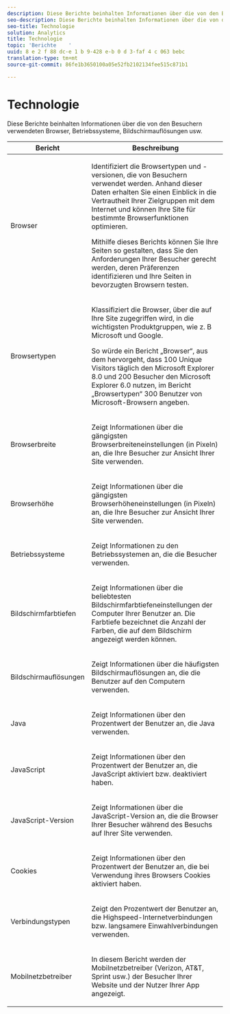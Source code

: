 ```yaml
---
description: Diese Berichte beinhalten Informationen über die von den Besuchern verwendeten Browser, Betriebssysteme, Bildschirmauflösungen usw.
seo-description: Diese Berichte beinhalten Informationen über die von den Besuchern verwendeten Browser, Betriebssysteme, Bildschirmauflösungen usw.
seo-title: Technologie
solution: Analytics
title: Technologie
topic: 'Berichte    '
uuid: 8 e 2 f 88 dc-e 1 b 9-428 e-b 0 d 3-faf 4 c 063 bebc
translation-type: tm+mt
source-git-commit: 86fe1b3650100a05e52fb2102134fee515c871b1

---
```



# Technologie

Diese Berichte beinhalten Informationen über die von den Besuchern verwendeten Browser, Betriebssysteme, Bildschirmauflösungen usw.

<table id="table_6B55FDDC4C484766BC3817E06551E753"> 
 <thead> 
  <tr> 
   <th colname="col1" class="entry"> Bericht </th> 
   <th colname="col2" class="entry"> Beschreibung </th> 
  </tr> 
 </thead>
 <tbody> 
  <tr> 
   <td colname="col1"> Browser </td> 
   <td colname="col2"> <p> Identifiziert die Browsertypen und -versionen, die von Besuchern verwendet werden. Anhand dieser Daten erhalten Sie einen Einblick in die Vertrautheit Ihrer Zielgruppen mit dem Internet und können Ihre Site für bestimmte Browserfunktionen optimieren. </p> <p>Mithilfe dieses Berichts können Sie Ihre Seiten so gestalten, dass Sie den Anforderungen Ihrer Besucher gerecht werden, deren Präferenzen identifizieren und Ihre Seiten in bevorzugten Browsern testen. </p> </td> 
  </tr> 
  <tr> 
   <td colname="col1"> Browsertypen </td> 
   <td colname="col2"> <p> Klassifiziert die Browser, über die auf Ihre Site zugegriffen wird, in die wichtigsten Produktgruppen, wie z. B Microsoft und Google. </p> <p>So würde ein <span class="wintitle">Bericht „Browser“</span>, aus dem hervorgeht, dass 100 Unique Visitors täglich den Microsoft Explorer 8.0 und 200 Besucher den Microsoft Explorer 6.0 nutzen, im <span class="wintitle">Bericht „Browsertypen“</span> 300 Benutzer von Microsoft-Browsern angeben. </p> </td> 
  </tr> 
  <tr> 
   <td colname="col1"> Browserbreite </td> 
   <td colname="col2"> <p> Zeigt Informationen über die gängigsten Browserbreiteneinstellungen (in Pixeln) an, die Ihre Besucher zur Ansicht Ihrer Site verwenden. </p> </td> 
  </tr> 
  <tr> 
   <td colname="col1"> Browserhöhe </td> 
   <td colname="col2"> <p> Zeigt Informationen über die gängigsten Browserhöheneinstellungen (in Pixeln) an, die Ihre Besucher zur Ansicht Ihrer Site verwenden. </p> </td> 
  </tr> 
  <tr> 
   <td colname="col1"> Betriebssysteme </td> 
   <td colname="col2"> <p> Zeigt Informationen zu den Betriebssystemen an, die die Besucher verwenden. </p> </td> 
  </tr> 
  <tr> 
   <td colname="col1"> Bildschirmfarbtiefen </td> 
   <td colname="col2"> <p> Zeigt Informationen über die beliebtesten Bildschirmfarbtiefeneinstellungen der Computer Ihrer Benutzer an. Die Farbtiefe bezeichnet die Anzahl der Farben, die auf dem Bildschirm angezeigt werden können. </p> </td> 
  </tr> 
  <tr> 
   <td colname="col1"> Bildschirmauflösungen </td> 
   <td colname="col2"> <p> Zeigt Informationen über die häufigsten Bildschirmauflösungen an, die die Benutzer auf den Computern verwenden. </p> </td> 
  </tr> 
  <tr> 
   <td colname="col1"> Java </td> 
   <td colname="col2"> <p> Zeigt Informationen über den Prozentwert der Benutzer an, die Java verwenden. </p> </td> 
  </tr> 
  <tr> 
   <td colname="col1"> JavaScript </td> 
   <td colname="col2"> <p> Zeigt Informationen über den Prozentwert der Benutzer an, die JavaScript aktiviert bzw. deaktiviert haben. </p> </td> 
  </tr> 
  <tr> 
   <td colname="col1"> JavaScript-Version </td> 
   <td colname="col2"> <p> Zeigt Informationen über die JavaScript-Version an, die die Browser Ihrer Besucher während des Besuchs auf Ihrer Site verwenden. </p> </td> 
  </tr> 
  <tr> 
   <td colname="col1"> Cookies </td> 
   <td colname="col2"> <p> Zeigt Informationen über den Prozentwert der Benutzer an, die bei Verwendung ihres Browsers Cookies aktiviert haben. </p> </td> 
  </tr> 
  <tr> 
   <td colname="col1"> Verbindungstypen </td> 
   <td colname="col2"> <p> Zeigt den Prozentwert der Benutzer an, die Highspeed-Internetverbindungen bzw. langsamere Einwahlverbindungen verwenden. </p> </td> 
  </tr> 
  <tr> 
   <td colname="col1"> Mobilnetzbetreiber </td> 
   <td colname="col2"> <p> In diesem Bericht werden der Mobilnetzbetreiber (Verizon, AT&amp;T, Sprint usw.) der Besucher Ihrer Website und der Nutzer Ihrer App angezeigt. </p> </td> 
  </tr> 
 </tbody> 
</table>

